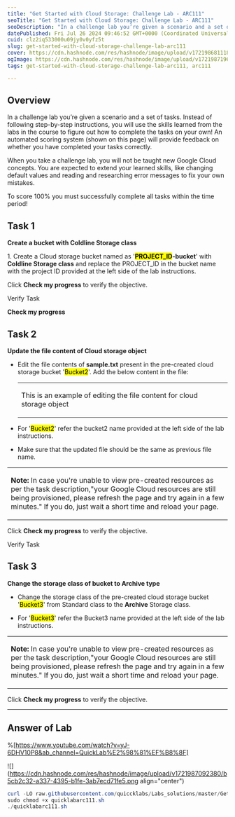 ```yaml
---
title: "Get Started with Cloud Storage: Challenge Lab - ARC111"
seoTitle: "Get Started with Cloud Storage: Challenge Lab - ARC111"
seoDescription: "In a challenge lab you’re given a scenario and a set of tasks. Instead of following step-by-step instructions, you will use the skills learned from the labs"
datePublished: Fri Jul 26 2024 09:46:52 GMT+0000 (Coordinated Universal Time)
cuid: clz2iq533000u09jy0v0yfz5t
slug: get-started-with-cloud-storage-challenge-lab-arc111
cover: https://cdn.hashnode.com/res/hashnode/image/upload/v1721986811181/1f7c152f-1edd-4f53-9cad-4c00d1eadc58.png
ogImage: https://cdn.hashnode.com/res/hashnode/image/upload/v1721987196703/96493bbf-30ea-4501-aa85-d54f8ae00b0d.png
tags: get-started-with-cloud-storage-challenge-lab-arc111, arc111

---
```


## **Overview**

In a challenge lab you’re given a scenario and a set of tasks. Instead of following step-by-step instructions, you will use the skills learned from the labs in the course to figure out how to complete the tasks on your own! An automated scoring system (shown on this page) will provide feedback on whether you have completed your tasks correctly.

When you take a challenge lab, you will not be taught new Google Cloud concepts. You are expected to extend your learned skills, like changing default values and reading and researching error messages to fix your own mistakes.

To score 100% you must successfully complete all tasks within the time period!

## **Task 1**

**Create a bucket with Coldline Storage class**

1\. Create a Cloud storage bucket named as '**<mark>PROJECT_ID</mark>\-bucket**' with **Coldline Storage class** and replace the PROJECT\_ID in the bucket name with the project ID provided at the left side of the lab instructions.

Click **Check my progress** to verify the objective.

Verify Task

**Check my progress**

## **Task 2**

**Update the file content of Cloud storage object**

* Edit the file contents of **sample.txt** present in the pre-created cloud storage bucket '<mark>Bucket2</mark>'. Add the below content in the file:
    
    <table><tbody><tr><td colspan="1" rowspan="1"><p>This is an example of editing the file content for cloud storage object</p></td></tr></tbody></table>
    
      
    
* For '<mark>Bucket2</mark>' refer the bucket2 name provided at the left side of the lab instructions.
    
* Make sure that the updated file should be the same as previous file name.
    

<table><tbody><tr><td colspan="1" rowspan="1"><p><strong>Note: </strong>In case you're unable to view pre-created resources as per the task description,"your Google Cloud resources are still being provisioned, please refresh the page and try again in a few minutes." If you do, just wait a short time and reload your page.</p></td></tr></tbody></table>

Click **Check my progress** to verify the objective.

Verify Task

## **Task 3**

**Change the storage class of bucket to Archive type**

* Change the storage class of the pre-created cloud storage bucket '<mark>Bucket3</mark>' from Standard class to the **Archive** Storage class.
    
* For '<mark>Bucket3</mark>' refer the Bucket3 name provided at the left side of the lab instructions.
    

<table><tbody><tr><td colspan="1" rowspan="1"><p><strong>Note: </strong>In case you're unable to view pre-created resources as per the task description,"your Google Cloud resources are still being provisioned, please refresh the page and try again in a few minutes." If you do, just wait a short time and reload your page.</p></td></tr></tbody></table>

Click **Check my progress** to verify the objective.

---

## Answer of Lab

%[https://www.youtube.com/watch?v=yJ-6DHV10P8&ab_channel=QuickLab%E2%98%81%EF%B8%8F] 

![](https://cdn.hashnode.com/res/hashnode/image/upload/v1721987092380/b5cb2c32-a337-4395-b1fe-3ab7ecd71fe5.png align="center")

```powershell
curl -LO raw.githubusercontent.com/quiccklabs/Labs_solutions/master/Get%20Started%20with%20Cloud%20Storage%20Challenge%20Lab/quicklabarc111.sh
sudo chmod +x quicklabarc111.sh
./quicklabarc111.sh
```